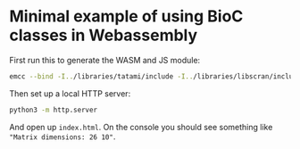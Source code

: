 # Minimal example of using BioC classes in Webassembly

First run this to generate the WASM and JS module:

```sh
emcc --bind -I../libraries/tatami/include -I../libraries/libscran/include -std=c++1z target.cpp -o target.js
```

Then set up a local HTTP server:

```sh
python3 -m http.server
```

And open up `index.html`.
On the console you should see something like `"Matrix dimensions: 26 10"`.
